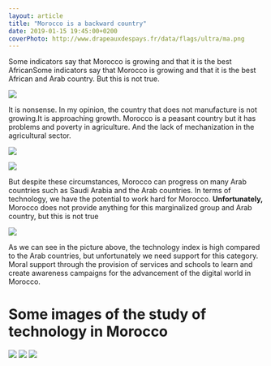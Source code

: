 ```yaml
---
layout: article
title: "Morocco is a backward country"
date: 2019-01-15 19:45:00+0200
coverPhoto: http://www.drapeauxdespays.fr/data/flags/ultra/ma.png
---
```


Some indicators say that Morocco is growing and that it is the best AfricanSome indicators say that Morocco is growing and that it is the best African and Arab country. But this is not true.

![](https://upload.wikimedia.org/wikipedia/commons/a/ad/Morocco%2C_Trends_in_the_Human_Development_Index_1970-2010.png)

It is nonsense. In my opinion, the country that does not manufacture is not growing.It is approaching growth. Morocco is a peasant country but it has problems and poverty in agriculture. And the lack of mechanization in the agricultural sector.

![](http://www.ocppc.ma/ckfinder/userfiles/images/F2OCPPC-PB1627vEn.png)

![](http://isofar.org/isofar/images/figure1.png)

But despite these circumstances, Morocco can progress on many Arab countries such as Saudi Arabia and the Arab countries. In terms of technology, we have the potential to work hard for Morocco. <strong>Unfortunately,</strong> Morocco does not provide anything for this marginalized group and Arab country, but this is not true

![](http://emerging-markets-research.hktdc.com/resources/MI_Portal/Article/mp/2010/02/310645/1540451547637_MAN2lpoliticsriskEN_310645.jpg)

As we can see in the picture above, the technology index is high compared to the Arab countries, but unfortunately we need support for this category. Moral support through the provision of services and schools to learn and create awareness campaigns for the advancement of the digital world in Morocco.

# Some images of the study of technology in Morocco

![](https://www.moroccoworldnews.com/wp-content/uploads/2015/01/classe-nt.jpg)
![](https://www.moroccoworldnews.com/wp-content/uploads/2014/03/Moroccan-Students-in-the-University-of-Meknes-Morocco.jpg)
![](https://www.challenge.ma/wp-content/uploads/2018/11/Tech-Camp.jpg)
